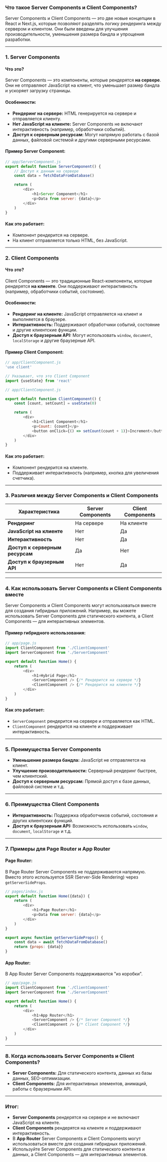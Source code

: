 ### Что такое Server Components и Client Components?

Server Components и Client Components — это две новые концепции в React и Next.js, которые позволяют разделять логику рендеринга между сервером и клиентом. Они были введены для улучшения производительности, уменьшения размера бандла и упрощения разработки.

---

### **1. Server Components**

#### **Что это?**

Server Components — это компоненты, которые рендерятся **на сервере**. Они не отправляют JavaScript на клиент, что уменьшает размер бандла и ускоряет загрузку страницы.

#### **Особенности:**

- **Рендеринг на сервере:** HTML генерируется на сервере и отправляется клиенту.
- **Нет JavaScript на клиенте:** Server Components не включают интерактивность (например, обработчики событий).
- **Доступ к серверным ресурсам:** Могут напрямую работать с базой данных, файловой системой и другими серверными ресурсами.

#### **Пример Server Component:**

```javascript
// app/ServerComponent.js
export default function ServerComponent() {
    // Доступ к данным на сервере
    const data = fetchDataFromDatabase()

    return (
        <div>
            <h1>Server Component</h1>
            <p>Data from server: {data}</p>
        </div>
    )
}
```

#### **Как это работает:**

- Компонент рендерится на сервере.
- На клиент отправляется только HTML, без JavaScript.

---

### **2. Client Components**

#### **Что это?**

Client Components — это традиционные React-компоненты, которые рендерятся **на клиенте**. Они поддерживают интерактивность (например, обработчики событий, состояние).

#### **Особенности:**

- **Рендеринг на клиенте:** JavaScript отправляется на клиент и выполняется в браузере.
- **Интерактивность:** Поддерживают обработчики событий, состояние и другие клиентские функции.
- **Доступ к браузерным API:** Могут использовать `window`, `document`, `localStorage` и другие браузерные API.

#### **Пример Client Component:**

```javascript
// app/ClientComponent.js
'use client'

// Указывает, что это Client Component
import {useState} from 'react'

// app/ClientComponent.js

export default function ClientComponent() {
    const [count, setCount] = useState(0)

    return (
        <div>
            <h1>Client Component</h1>
            <p>Count: {count}</p>
            <button onClick={() => setCount(count + 1)}>Increment</button>
        </div>
    )
}
```

#### **Как это работает:**

- Компонент рендерится на клиенте.
- Поддерживает интерактивность (например, кнопка для увеличения счетчика).

---

### **3. Различия между Server Components и Client Components**

| Характеристика                  | Server Components | Client Components |
| ------------------------------- | ----------------- | ----------------- |
| **Рендеринг**                   | На сервере        | На клиенте        |
| **JavaScript на клиенте**       | Нет               | Да                |
| **Интерактивность**             | Нет               | Да                |
| **Доступ к серверным ресурсам** | Да                | Нет               |
| **Доступ к браузерным API**     | Нет               | Да                |

---

### **4. Как использовать Server Components и Client Components вместе**

Server Components и Client Components могут использоваться вместе для создания гибридных приложений. Например, вы можете использовать Server Components для статического контента, а Client Components — для интерактивных элементов.

#### **Пример гибридного использования:**

```javascript
// app/page.js
import ClientComponent from './ClientComponent'
import ServerComponent from './ServerComponent'

export default function Home() {
    return (
        <div>
            <h1>Hybrid Page</h1>
            <ServerComponent /> {/* Рендерится на сервере */}
            <ClientComponent /> {/* Рендерится на клиенте */}
        </div>
    )
}
```

#### **Как это работает:**

- `ServerComponent` рендерится на сервере и отправляется как HTML.
- `ClientComponent` рендерится на клиенте и поддерживает интерактивность.

---

### **5. Преимущества Server Components**

- **Уменьшение размера бандла:** JavaScript не отправляется на клиент.
- **Улучшение производительности:** Серверный рендеринг быстрее, чем клиентский.
- **Доступ к серверным ресурсам:** Прямой доступ к базе данных, файловой системе и т.д.

---

### **6. Преимущества Client Components**

- **Интерактивность:** Поддержка обработчиков событий, состояния и других клиентских функций.
- **Доступ к браузерным API:** Возможность использовать `window`, `document`, `localStorage` и т.д.

---

### **7. Примеры для Page Router и App Router**

#### **Page Router:**

В Page Router Server Components не поддерживаются напрямую. Вместо этого используется SSR (Server-Side Rendering) через `getServerSideProps`.

```javascript
// pages/index.js
export default function Home({data}) {
    return (
        <div>
            <h1>Page Router</h1>
            <p>Data from server: {data}</p>
        </div>
    )
}

export async function getServerSideProps() {
    const data = await fetchDataFromDatabase()
    return {props: {data}}
}
```

#### **App Router:**

В App Router Server Components поддерживаются "из коробки".

```javascript
// app/page.js
import ClientComponent from './ClientComponent'
import ServerComponent from './ServerComponent'

export default function Home() {
    return (
        <div>
            <h1>App Router</h1>
            <ServerComponent /> {/* Server Component */}
            <ClientComponent /> {/* Client Component */}
        </div>
    )
}
```

---

### **8. Когда использовать Server Components и Client Components?**

- **Server Components:** Для статического контента, данных из базы данных, SEO-оптимизации.
- **Client Components:** Для интерактивных элементов, анимаций, работы с браузерными API.

---

### **Итог:**

- **Server Components** рендерятся на сервере и не включают JavaScript на клиенте.
- **Client Components** рендерятся на клиенте и поддерживают интерактивность.
- В **App Router** Server Components и Client Components могут использоваться вместе для создания гибридных приложений.
- Используйте Server Components для статического контента и данных, а Client Components — для интерактивных элементов.
